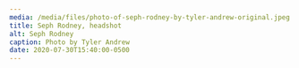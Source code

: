 ```yaml
---
media: /media/files/photo-of-seph-rodney-by-tyler-andrew-original.jpeg
title: Seph Rodney, headshot
alt: Seph Rodney
caption: Photo by Tyler Andrew
date: 2020-07-30T15:40:00-0500
---
```

